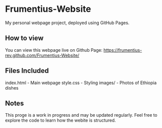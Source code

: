 # Frumentius-Website
My personal webpage project, deployed using GitHub Pages.

## How to view 
You can view this webpage live on Github Page:
https://frumentius-rev.github.com/Frumentius-Website/

## Files Included 
index.html - Main webpage
style.css - Styling 
images/ - Photos of Ethiopia dishes

## Notes 
This proge is a work in progress and may be updated regularly.
Feel free to explore the code to learn how the webite is structured.
